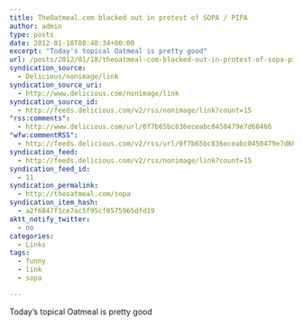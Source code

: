 ```yaml
---
title: TheOatmeal.com blacked out in protest of SOPA / PIPA
author: admin
type: posts
date: 2012-01-18T08:48:34+00:00
excerpt: "Today's topical Oatmeal is pretty good"
url: /posts/2012/01/18/theoatmeal-com-blacked-out-in-protest-of-sopa-pipa/
syndication_source:
  - Delicious/nonimage/link
syndication_source_uri:
  - http://www.delicious.com/nonimage/link
syndication_source_id:
  - http://feeds.delicious.com/v2/rss/nonimage/link?count=15
"rss:comments":
  - http://www.delicious.com/url/0f7b65bc836eceabc0450479e7d60466
"wfw:commentRSS":
  - http://feeds.delicious.com/v2/rss/url/0f7b65bc836eceabc0450479e7d60466
syndication_feed:
  - http://feeds.delicious.com/v2/rss/nonimage/link?count=15
syndication_feed_id:
  - 11
syndication_permalink:
  - http://theoatmeal.com/sopa
syndication_item_hash:
  - a2f6847f1ce7ac5f95cf0575965dfd19
aktt_notify_twitter:
  - no
categories:
  - Links
tags:
  - funny
  - link
  - sopa

---
```

Today&#8217;s topical Oatmeal is pretty good